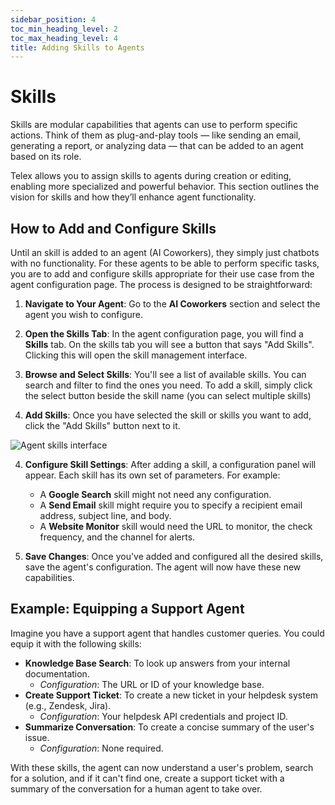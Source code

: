 ```yaml
---
sidebar_position: 4
toc_min_heading_level: 2
toc_max_heading_level: 4
title: Adding Skills to Agents
---
```


# Skills

Skills are modular capabilities that agents can use to perform specific actions. Think of them as plug-and-play tools — like sending an email, generating a report, or analyzing data — that can be added to an agent based on its role.

Telex allows you to assign skills to agents during creation or editing, enabling more specialized and powerful behavior. This section outlines the vision for skills and how they’ll enhance agent functionality.

## How to Add and Configure Skills

Until an skill is added to an agent (AI Coworkers), they simply just chatbots with no functionality. For these agents to be able to perform specific tasks, you are to add and configure skills appropriate for their use case from the agent configuration page. The process is designed to be straightforward:

1.  **Navigate to Your Agent**: Go to the **AI Coworkers** section and select the agent you wish to configure.

2.  **Open the Skills Tab**: In the agent configuration page, you will find a **Skills** tab. On the skills tab you will see a button that says "Add Skills". Clicking this will open the skill management interface.

3.  **Browse and Select Skills**: You'll see a list of available skills. You can search and filter to find the ones you need. To add a skill, simply click the select button beside the skill name (you can select multiple skills) 

4. **Add Skills**: Once you have selected the skill or skills you want to add, click the "Add Skills" button next to it.

![Agent skills interface](/img/add-skills-dialog.png)

4.  **Configure Skill Settings**: After adding a skill, a configuration panel will appear. Each skill has its own set of parameters. For example:
    *   A **Google Search** skill might not need any configuration.
    *   A **Send Email** skill might require you to specify a recipient email address, subject line, and body.
    *   A **Website Monitor** skill would need the URL to monitor, the check frequency, and the channel for alerts.

5.  **Save Changes**: Once you've added and configured all the desired skills, save the agent's configuration. The agent will now have these new capabilities.

## Example: Equipping a Support Agent

Imagine you have a support agent that handles customer queries. You could equip it with the following skills:

*   **Knowledge Base Search**: To look up answers from your internal documentation.
    *   *Configuration*: The URL or ID of your knowledge base.
*   **Create Support Ticket**: To create a new ticket in your helpdesk system (e.g., Zendesk, Jira).
    *   *Configuration*: Your helpdesk API credentials and project ID.
*   **Summarize Conversation**: To create a concise summary of the user's issue.
    *   *Configuration*: None required.

With these skills, the agent can now understand a user's problem, search for a solution, and if it can't find one, create a support ticket with a summary of the conversation for a human agent to take over.
